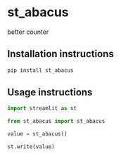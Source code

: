 # st_abacus

better counter

## Installation instructions 

```sh
pip install st_abacus
```

## Usage instructions

```python
import streamlit as st

from st_abacus import st_abacus

value = st_abacus()

st.write(value)

